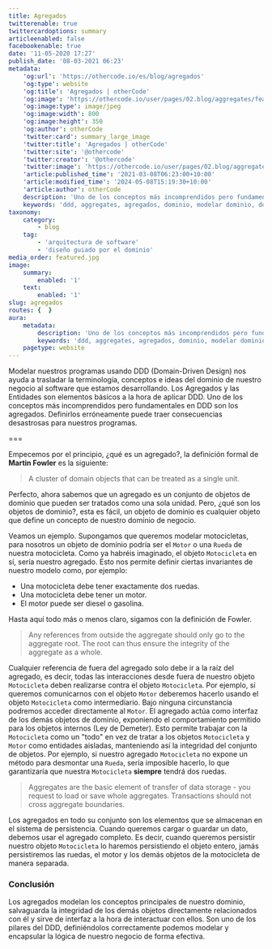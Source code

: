 ```yaml
---
title: Agregados
twitterenable: true
twittercardoptions: summary
articleenabled: false
facebookenable: true
date: '11-05-2020 17:27'
publish_date: '08-03-2021 06:23'
metadata:
    'og:url': 'https://othercode.io/es/blog/agregados'
    'og:type': website
    'og:title': 'Agregados | otherCode'
    'og:image': 'https://othercode.io/user/pages/02.blog/aggregates/featured.jpg'
    'og:image:type': image/jpeg
    'og:image:width': 800
    'og:image:height': 350
    'og:author': otherCode
    'twitter:card': summary_large_image
    'twitter:title': 'Agregados | otherCode'
    'twitter:site': '@othercode'
    'twitter:creator': '@othercode'
    'twitter:image': 'https://othercode.io/user/pages/02.blog/aggregates/featured.jpg'
    'article:published_time': '2021-03-08T06:23:00+10:00'
    'article:modified_time': '2024-05-08T15:19:30+10:00'
    'article:author': otherCode
    description: 'Uno de los conceptos más incomprendidos pero fundamentales en DDD son los agregados. Definirlos erróneamente puede traer consecuencias desastrosas para nuestros programas.'
    keywords: 'ddd, aggregates, agregados, dominio, modelar dominio, domain model, model'
taxonomy:
    category:
        - blog
    tag:
        - 'arquitectura de software'
        - 'diseño guiado por el dominio'
media_order: featured.jpg
image:
    summary:
        enabled: '1'
    text:
        enabled: '1'
slug: agregados
routes: {  }
aura:
    metadata:
        description: 'Uno de los conceptos más incomprendidos pero fundamentales en DDD son los agregados. Definirlos erróneamente puede traer consecuencias desastrosas para nuestros programas.'
        keywords: 'ddd, aggregates, agregados, dominio, modelar dominio, domain model, model'
    pagetype: website
---
```


Modelar nuestros programas usando DDD (Domain-Driven Design) nos ayuda a trasladar la terminología, conceptos e ideas del dominio de nuestro negocio al software que estamos desarrollando. Los Agregados y las Entidades son elementos básicos a la hora de aplicar DDD. Uno de los conceptos más incomprendidos pero fundamentales en DDD son los agregados. Definirlos erróneamente puede traer consecuencias desastrosas para nuestros programas.

===

Empecemos por el principio, ¿qué es un agregado?, la definición formal de **Martin Fowler** es la siguiente: 

> A cluster of domain objects that can be treated as a single unit.

Perfecto, ahora sabemos que un agregado es un conjunto de objetos de dominio que pueden ser tratados como una sola unidad. Pero, ¿qué son los objetos de dominio?, esta es fácil, un objeto de dominio es cualquier objeto que define un concepto de nuestro dominio de negocio. 

Veamos un ejemplo. Supongamos que queremos modelar motocicletas, para nosotros un objeto de dominio podría ser el `Motor` o una `Rueda` de nuestra motocicleta. Como ya habréis imaginado, el objeto `Motocicleta` en sí, sería nuestro agregado. Esto nos permite definir ciertas invariantes de nuestro modelo como, por ejemplo: 

- Una motocicleta debe tener exactamente dos ruedas. 
- Una motocicleta debe tener un motor. 
- El motor puede ser diesel o gasolina. 

Hasta aquí todo más o menos claro, sigamos con la definición de Fowler. 

> Any references from outside the aggregate should only go to the aggregate root. The root can thus ensure the integrity of the aggregate as a whole. 

Cualquier referencia de fuera del agregado solo debe ir a la raíz del agregado, es decir, todas las interacciones desde fuera de nuestro objeto `Motocicleta` deben realizarse contra el objeto `Motocicleta`. Por ejemplo, si queremos comunicarnos con el objeto `Motor` deberemos hacerlo usando el objeto `Motocicleta` como intermediario. Bajo ninguna circunstancia podremos acceder directamente al `Motor`. El agregado actúa como interfaz de los demás objetos de dominio, exponiendo el comportamiento permitido para los objetos internos (Ley de Demeter). Esto permite trabajar con la `Motocicleta` como un "todo" en vez de tratar a los objetos `Motocicleta` y `Motor` como entidades aisladas, manteniendo así la integridad del conjunto de objetos. Por ejemplo, si nuestro agregado `Motocicleta` no expone un método para desmontar una `Rueda`, sería imposible hacerlo, lo que garantizaría que nuestra `Motocicleta` **siempre** tendrá dos ruedas. 

> Aggregates are the basic element of transfer of data storage - you request to load or save whole aggregates. Transactions should not cross aggregate boundaries. 

Los agregados en todo su conjunto son los elementos que se almacenan en el sistema de persistencia. Cuando queremos cargar o guardar un dato, debemos usar el agregado completo. Es decir, cuando queremos persistir nuestro objeto `Motocicleta` lo haremos persistiendo el objeto entero, jamás persistiremos las ruedas, el motor y los demás objetos de la motocicleta de manera separada. 

### Conclusión

Los agregados modelan los conceptos principales de nuestro dominio, salvaguarda la integridad de los demás objetos directamente relacionados con él y sirve de interfaz a la hora de interactuar con ellos. Son uno de los pilares del DDD, definiéndolos correctamente podemos modelar y encapsular la lógica de nuestro negocio de forma efectiva.